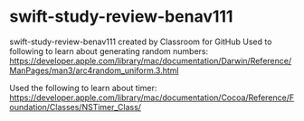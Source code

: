 # swift-study-review-benav111
swift-study-review-benav111 created by Classroom for GitHub
Used to following to learn about generating random numbers:
https://developer.apple.com/library/mac/documentation/Darwin/Reference/ManPages/man3/arc4random_uniform.3.html

Used the following to learn about timer:
https://developer.apple.com/library/mac/documentation/Cocoa/Reference/Foundation/Classes/NSTimer_Class/
